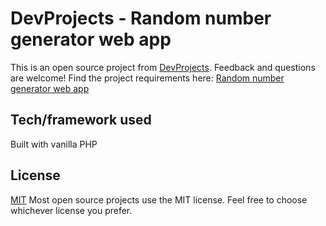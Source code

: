 # DevProjects - Random number generator web app

This is an open source project from [DevProjects](http://www.codementor.io/projects). Feedback and questions are welcome!
Find the project requirements here: [Random number generator web app](https://www.codementor.io/projects/web/random-number-generator-web-app-bz042v8kll)

## Tech/framework used
Built with vanilla PHP

## License
[MIT](https://choosealicense.com/licenses/mit/)
Most open source projects use the MIT license. Feel free to choose whichever license you prefer.